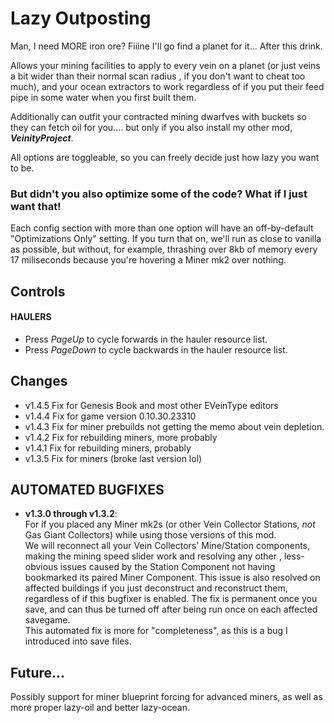 # Lazy Outposting
Man, I need MORE iron ore? Fiiine I'll go find a planet for it... After this drink.

Allows your mining facilities to apply to every vein on a planet (or just veins a bit wider than their normal scan radius
, if you don't want to cheat too much), and your ocean extractors to work regardless of if you put their feed pipe in some
water when you first built them.

Additionally can outfit your contracted mining dwarfves with buckets so they can fetch oil for you....
but only if you also install my other mod, ***VeinityProject***.

All options are toggleable, so you can freely decide just how lazy you want to be.

### But didn't you also optimize some of the code? What if I just want that!

Each config section with more than one option will have an off-by-default "Optimizations Only" setting.
If you turn that on, we'll run as close to vanilla as possible, but without, for example, thrashing over 8kb of memory every
17 miliseconds because you're hovering a Miner mk2 over nothing.

## Controls
#### HAULERS
- Press *PageUp* to cycle forwards in the hauler resource list.
- Press *PageDown* to cycle backwards in the hauler resource list.

## Changes
- v1.4.5 Fix for Genesis Book and most other EVeinType editors
- v1.4.4 Fix for game version 0.10.30.23310
- v1.4.3 Fix for miner prebuilds not getting the memo about vein depletion.
- v1.4.2 Fix for rebuilding miners, more probably
- v1.4.1 Fix for rebuilding miners, probably
- v1.3.5 Fix for miners (broke last version lol)

## AUTOMATED BUGFIXES
- **v1.3.0 through v1.3.2**:<br />
For if you placed any Miner mk2s (or other Vein Collector Stations, *not* Gas Giant Collectors) while using those versions of this mod.<br />
We will reconnect all your Vein Collectors' Mine/Station components, making the mining speed slider work and resolving any other
, less-obvious issues caused by the Station Component not having bookmarked its paired Miner Component.
This issue is also resolved on affected buildings if you just deconstruct and reconstruct them, regardless of if this bugfixer is enabled.
The fix is permanent once you save, and can thus be turned off after being run once on each affected savegame.<br />
This automated fix is more for "completeness", as this is a bug I introduced into save files.

## Future...
Possibly support for miner blueprint forcing for advanced miners, as well as more proper lazy-oil and better lazy-ocean.